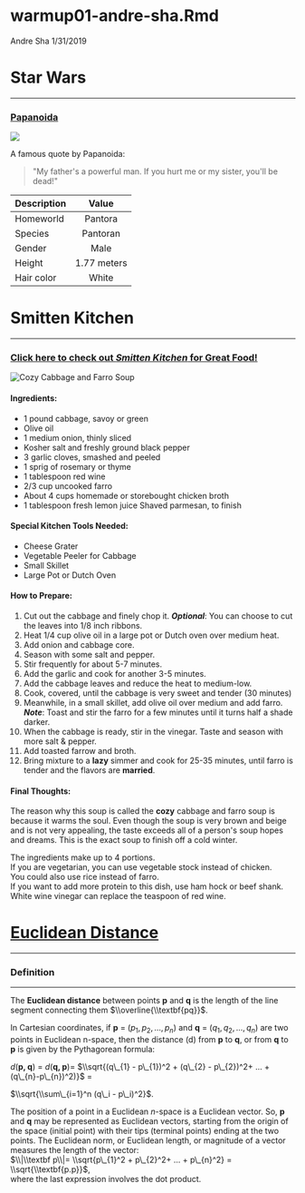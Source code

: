 warmup01-andre-sha.Rmd
================
Andre Sha
1/31/2019

Star Wars
=========

------------------------------------------------------------------------

### [Papanoida](https://starwars.fandom.com/wiki/Papanoida)

![](https://vignette.wikia.nocookie.net/starwars/images/f/f4/Papanoida_body_shot.png/revision/latest?cb=20121204003921)

A famous quote by Papanoida:

> "My father's a powerful man. If you hurt me or my sister, you'll be dead!"

| Description |    Value    |
|-------------|:-----------:|
| Homeworld   |   Pantora   |
| Species     |   Pantoran  |
| Gender      |     Male    |
| Height      | 1.77 meters |
| Hair color  |    White    |

Smitten Kitchen
===============

------------------------------------------------------------------------

### [Click here to check out *Smitten Kitchen* for Great Food!](https://smittenkitchen.com)

![Cozy Cabbage and Farro Soup](https://smittenkitchendotcom.files.wordpress.com/2019/01/cozy-cabbage-and-farro-soup.jpg?w=1500)

#### Ingredients:

-   1 pound cabbage, savoy or green
-   Olive oil
-   1 medium onion, thinly sliced
-   Kosher salt and freshly ground black pepper
-   3 garlic cloves, smashed and peeled
-   1 sprig of rosemary or thyme
-   1 tablespoon red wine
-   2/3 cup uncooked farro
-   About 4 cups homemade or storebought chicken broth
-   1 tablespoon fresh lemon juice Shaved parmesan, to finish

#### Special Kitchen Tools Needed:

-   Cheese Grater
-   Vegetable Peeler for Cabbage
-   Small Skillet
-   Large Pot or Dutch Oven

#### How to Prepare:

1.  Cut out the cabbage and finely chop it.
    ***Optional***: You can choose to cut the leaves into 1/8 inch ribbons.
2.  Heat 1/4 cup olive oil in a large pot or Dutch oven over medium heat.
3.  Add onion and cabbage core.
4.  Season with some salt and pepper.
5.  Stir frequently for about 5-7 minutes.
6.  Add the garlic and cook for another 3-5 minutes.
7.  Add the cabbage leaves and reduce the heat to medium-low.
8.  Cook, covered, until the cabbage is very sweet and tender (30 minutes)
9.  Meanwhile, in a small skillet, add olive oil over medium and add farro.
    ***Note***: Toast and stir the farro for a few minutes until it turns half a shade darker.
10. When the cabbage is ready, stir in the vinegar. Taste and season with more salt & pepper.
11. Add toasted farrow and broth.
12. Bring mixture to a **lazy** simmer and cook for 25-35 minutes, until farro is tender and the flavors are **married**.

#### Final Thoughts:

The reason why this soup is called the **cozy** cabbage and farro soup is because it warms the soul. Even though the soup is very brown and beige and is not very appealing, the taste exceeds all of a person's soup hopes and dreams. This is the exact soup to finish off a cold winter.

The ingredients make up to 4 portions. <br> If you are vegetarian, you can use vegetable stock instead of chicken. <br> You could also use rice instead of farro. <br> If you want to add more protein to this dish, use ham hock or beef shank. <br> White wine vinegar can replace the teaspoon of red wine.<br>

[Euclidean Distance](https://en.wikipedia.org/wiki/Euclidean_distance)
======================================================================

------------------------------------------------------------------------

### Definition

------------------------------------------------------------------------

The **Euclidean distance** between points **p** and **q** is the length of the line segment connecting them $\\overline{\\textbf{pq}}$.

In Cartesian coordinates, if **p** = (*p*<sub>1</sub>, *p*<sub>2</sub>, ..., *p*<sub>*n*</sub>) and **q** = (*q*<sub>1</sub>, *q*<sub>2</sub>, ..., *q*<sub>*n*</sub>) are two points in Euclidean n-space, then the distance (d) from **p** to **q**, or from **q** to **p** is given by the Pythagorean formula:

*d*(**p, q**) = *d*(**q, p**)= $\\sqrt{(q\_{1} - p\_{1})^2 + (q\_{2} - p\_{2})^2+ ... + (q\_{n}-p\_{n})^2)}$ =

$\\sqrt{\\sum\_{i=1}^n (q\_i - p\_i)^2}$.

The position of a point in a Euclidean *n*-space is a Euclidean vector. So, **p** and **q** may be represented as Euclidean vectors, starting from the origin of the space (initial point) with their tips (terminal points) ending at the two points. The Euclidean norm, or Euclidean length, or magnitude of a vector measures the length of the vector: <br> $\\|\\textbf p\\|= \\sqrt{p\_{1}^2 + p\_{2}^2+ ... + p\_{n}^2} = \\sqrt{\\textbf{p.p}}$, <br> where the last expression involves the dot product.
